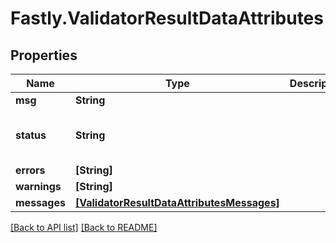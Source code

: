 # Fastly.ValidatorResultDataAttributes

## Properties

Name | Type | Description | Notes
------------ | ------------- | ------------- | -------------
**msg** | **String** |  | [optional] 
**status** | **String** |  | [optional]  [one of: "error", "ok"]
**errors** | **[String]** |  | [optional] 
**warnings** | **[String]** |  | [optional] 
**messages** | [**[ValidatorResultDataAttributesMessages]**](ValidatorResultDataAttributesMessages.md) |  | [optional] 


[[Back to API list]](../../README.md#endpoints) [[Back to README]](../../README.md)
